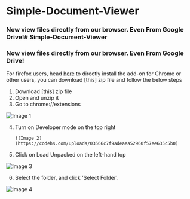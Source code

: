 # Simple-Document-Viewer
### Now view files directly from our browser. Even From Google Drive!# Simple-Document-Viewer
### Now view files directly from our browser. Even From Google Drive!
For firefox users, head [here](https://addons.mozilla.org/en-US/firefox/addon/simple-document-viewer/) to directly install the add-on for Chrome or other users, you can download [this] zip file and follow the below steps
1. Download [this] zip file
2. Open and unzip it
3. Go to  chrome://extensions 

![Image 1](https://codehs.com/uploads/82de16e746c3523a3ce5e1b233cdfc38)

4. Turn on Developer mode on the top right

       ![Image 2](https://codehs.com/uploads/03566c7f9adeaea52960f57ee635c5b0)
       
5.   Click on Load Unpacked on the left-hand top

![Image 3](https://codehs.com/uploads/8c549e61d58dceb4a07aa6cb2680259c)

6. Select the folder, and click 'Select Folder'. 
 
![Image 4](https://codehs.com/uploads/e073a38a9786ee0f49d4c47a1ab528cf)

